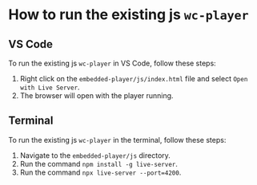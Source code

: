 # How to run the existing js `wc-player`

## VS Code
To run the existing js `wc-player` in VS Code, follow these steps:
1. Right click on the `embedded-player/js/index.html` file and select `Open with Live Server`.
2. The browser will open with the player running.

## Terminal
To run the existing js `wc-player` in the terminal, follow these steps:
1. Navigate to the `embedded-player/js` directory.
2. Run the command `npm install -g live-server`.
3. Run the command `npx live-server --port=4200`.

